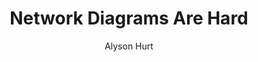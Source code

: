 ---
title: "Network Diagrams Are Hard"
description: "It's a challenge to make legible, useful, responsive network diagrams."
external_site: "Published At Source (source.opennews.org)"
external_url: http://source.opennews.org/en-US/articles/network-diagrams-hard/
author: Alyson Hurt
email: ahurt@npr.org
twitter: alykat 
---